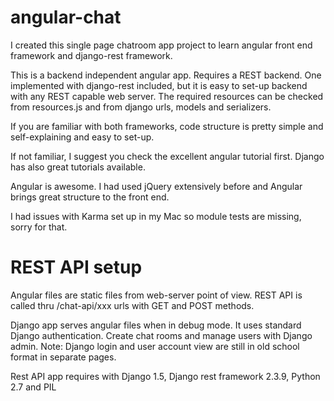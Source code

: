 angular-chat
============

I created this single page chatroom app project to learn angular front end framework and django-rest framework.

This is a backend independent angular app. Requires a REST backend. One implemented with django-rest included, but it is easy to set-up backend with any REST capable web server. The required resources can be checked from resources.js and from django urls, models and serializers.

If you are familiar with both frameworks, code structure is pretty simple and self-explaining and easy to set-up.

If not familiar, I suggest you check the excellent angular tutorial first. Django has also great tutorials available.

Angular is awesome. I had used jQuery extensively before and Angular brings great structure to the front end.

I had issues with Karma set up in my Mac so module tests are missing,  sorry for that.

REST API setup
==============

Angular files are static files from web-server point of view. REST API is called thru /chat-api/xxx urls with GET and POST methods.

Django app serves angular files when in debug mode. It uses standard Django authentication. Create chat rooms and manage users with Django admin. Note: Django login and user account view are still in old school format in separate pages.

Rest API app requires with Django 1.5, Django rest framework 2.3.9, Python 2.7 and PIL
